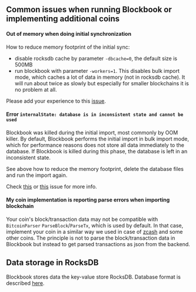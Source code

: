 ## Common issues when running Blockbook or implementing additional coins

#### Out of memory when doing initial synchronization

How to reduce memory footprint of the initial sync:

-   disable rocksdb cache by parameter `-dbcache=0`, the default size is 500MB
-   run blockbook with parameter `-workers=1`. This disables bulk import mode, which caches a lot of data in memory (not in rocksdb cache). It will run about twice as slowly but especially for smaller blockchains it is no problem at all.

Please add your experience to this [issue](https://github.com/trezor/blockbook/issues/43).

#### Error `internalState: database is in inconsistent state and cannot be used`

Blockbook was killed during the initial import, most commonly by OOM killer.
By default, Blockbook performs the initial import in bulk import mode, which for performance reasons does not store all data immediately to the database. If Blockbook is killed during this phase, the database is left in an inconsistent state.

See above how to reduce the memory footprint, delete the database files and run the import again.

Check [this](https://github.com/trezor/blockbook/issues/89) or [this](https://github.com/trezor/blockbook/issues/147) issue for more info.

#### My coin implementation is reporting parse errors when importing blockchain

Your coin's block/transaction data may not be compatible with `BitcoinParser` `ParseBlock`/`ParseTx`, which is used by default. In that case, implement your coin in a similar way we used in case of [zcash](https://github.com/trezor/blockbook/tree/master/bchain/coins/zec) and some other coins. The principle is not to parse the block/transaction data in Blockbook but instead to get parsed transactions as json from the backend.

## Data storage in RocksDB

Blockbook stores data the key-value store RocksDB. Database format is described [here](/docs/rocksdb.md).
